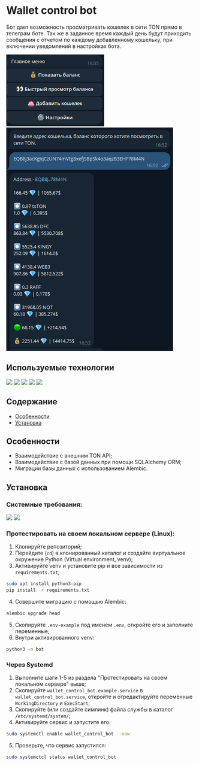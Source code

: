# Wallet control bot

Бот дает возможность просматривать кошелек в сети TON прямо в телеграм боте. 
Так же в заданное время каждый день будут приходить сообщения с отчетом по каждому добавленному кошельку, при включении уведомлений в настройках бота.

![menu](img/menu.jpg)
![wallet_view](img/wallet_view.jpg)
## Используемые технологии
<div> 
<img src="https://img.shields.io/badge/Python-blue">
<img src="https://img.shields.io/badge/SQAlchemy-blue">
<img src="https://img.shields.io/badge/Pydentic-blue">
<img src="https://img.shields.io/badge/Alembic-blue">
<img src="https://img.shields.io/badge/Systemd-blue">
</div>

## Содержание
* [Особенности](#особенности)
* [Установка](#установка)

## Особенности
* Взаимодействие с  внешним TON API;
* Взаимодействие с базой данных при помощи SQLAlchemy ORM;
* Миграции базы данных с использованием Alembic.

## Установка

### Системные требования:
<div>
<img src="https://img.shields.io/badge/Python-3.9+-blue">
<img src="https://img.shields.io/badge/Linux/Windows-blue">
</div>

### Протестировать на своем локальном сервере (Linux):
1. Клонируйте репозиторий;
2. Перейдите (`cd`) в клонированный каталог и создайте виртуальное окружение Python (Virtual environment, venv);
3. Активируйте venv и установите pip и все зависимости из `requirements.txt`;
```bash
sudo apt install python3-pip
pip install -r requirements.txt
```
4. Совершите миграцию с помощью Alembic:
```bash
alembic upgrade head
```
5. Скопируйте `.env-example` под именем `.env`, откройте его и заполните переменные;
6. Внутри активированного venv:
```bash
python3 -m bot
```

### Через Systemd
1. Выполните шаги 1-5 из раздела "Протестировать на своем локальном сервере" выше;
2. Скопируйте `wallet_control_bot.example.service` в `wallet_control_bot.service`, откройте и отредактируйте переменные `WorkingDirectory` 
и `ExecStart`;
3. Скопируйте (или создайте симлинк) файла службы в каталог `/etc/systemd/system/`;
4. Активируйте сервис и запустите его:
```bash
sudo systemctl enable wallet_control_bot --now
```
5. Проверьте, что сервис запустился:
```bash
sudo systemctcl status wallet_control_bot
```
